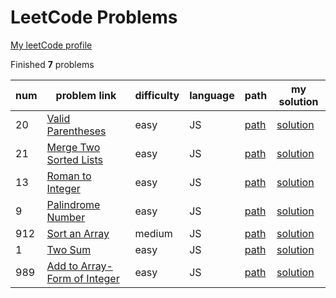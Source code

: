 # LeetCode Problems
[My leetCode profile](https://leetcode.com/DreasWeiss/)

Finished **7** problems

|num|problem link|difficulty|language|path|my solution|
|---|----|---|---|---|---|
|20|[Valid Parentheses](https://leetcode.com/problems/valid-parentheses/)|easy|JS|[path](./problems/n20ValidParentheses/)|[solution](./problems/n20ValidParentheses/problem.js)|
|21|[Merge Two Sorted Lists](https://leetcode.com/problems/merge-two-sorted-lists/)|easy|JS|[path](./problems/n21MergeTwoSortedLists/)|[solution](./problems/n21MergeTwoSortedLists/problem.js)|
|13|[Roman to Integer](https://leetcode.com/problems/roman-to-integer/)|easy|JS|[path](./problems/n13RomanToInteger/)|[solution](./problems/n13RomanToInteger/problem.js)|
|9|[Palindrome Number](https://leetcode.com/problems/palindrome-number/)|easy|JS|[path](./problems/n9PalindromeNumber/)|[solution](./problems/n9PalindromeNumber/problem.js)|
|912|[Sort an Array](https://leetcode.com/problems/sort-an-array/)|medium|JS|[path](./problems/n912SortAnArray/)|[solution](./problems/n912SortAnArray/problem.js)|
|1|[Two Sum](https://leetcode.com/problems/two-sum/)|easy|JS|[path](./problems/n1TwoSum)|[solution](./problems/n1TwoSum/problem.js)|
|989|[Add to Array-Form of Integer](https://leetcode.com/problems/add-to-array-form-of-integer/)|easy|JS|[path](./problems/n989AddToArrayFormOfInteger/)|[solution](./problems/n989AddToArrayFormOfInteger/problem.js)|